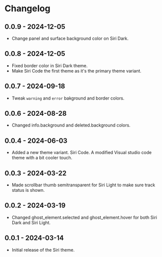 # Changelog

## 0.0.9 - 2024-12-05

- Change panel and surface background color on Siri Dark.

## 0.0.8 - 2024-12-05

- Fixed border color in Siri Dark theme.
- Make Siri Code the first theme as it's the primary theme variant.

## 0.0.7 - 2024-09-18

- Tweak `warning` and `error` bakground and border colors.

## 0.0.6 - 2024-08-28

- Changed info.background and deleted.background colors.

## 0.0.4 - 2024-06-03

- Added a new theme variant. Siri Code. A modified Visual studio code theme with a bit cooler touch.

## 0.0.3 - 2024-03-22

- Made scrollbar thumb semitransparent for Siri Light to make sure track status is shown.

## 0.0.2 - 2024-03-19

- Changed ghost_element.selected and ghost_element.hover for both Siri Dark and Siri Light.

## 0.0.1 - 2024-03-14

- Initial release of the Siri theme.
